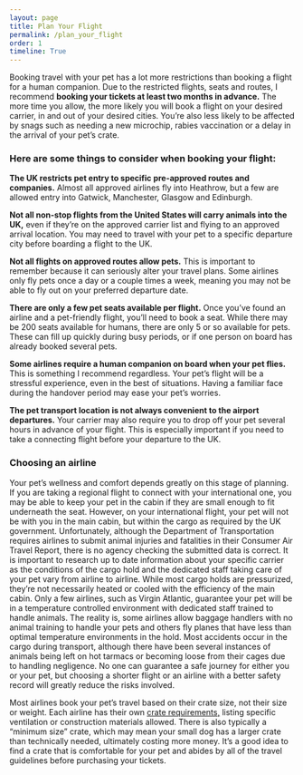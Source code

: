 ```yaml
---
layout: page
title: Plan Your Flight
permalink: /plan_your_flight
order: 1
timeline: True
---
```

Booking travel with your pet has a lot more restrictions than booking a flight for a human companion.  Due to the restricted flights, seats and routes, I recommend <b>booking your tickets at least two months in advance.</b>  The more time you allow, the more likely you will book a flight on your desired carrier, in and out of your desired cities.  You’re also less likely to be affected by snags such as needing a new microchip, rabies vaccination or a delay in the arrival of your pet’s crate.

<h3>Here are some things to consider when booking your flight:</h3>

<b>The UK restricts pet entry to specific pre-approved routes and companies.</b>  Almost all approved airlines fly into Heathrow, but a few are allowed entry into Gatwick, Manchester, Glasgow and Edinburgh.  

<b>Not all non-stop flights from the United States will carry animals into the UK,</b> even if they’re on the approved carrier list and flying to an approved arrival location.  You may need to travel with your pet to a specific departure city before boarding a flight to the UK.  

<b>Not all flights on approved routes allow pets.</b>  This is important to remember because it can seriously alter your travel plans.  Some airlines only fly pets once a day or a couple times a week, meaning you may not be able to fly out on your preferred departure date.

<b>There are only a few pet seats available per flight.</b>  Once you’ve found an airline and a pet-friendly flight, you’ll need to book a seat.  While there may be 200 seats available for humans, there are only 5 or so available for pets.  These can fill up quickly during busy periods, or if one person on board has already booked several pets.
  
<b>Some airlines require a human companion on board when your pet flies.</b>  This is something I recommend regardless.  Your pet’s flight will be a stressful experience, even in the best of situations.  Having a familiar face during the handover period may ease your pet’s worries.

<b>The pet transport location is not always convenient to the airport departures.</b>  Your carrier may also require you to drop off your pet several hours in advance of your flight.  This is especially important if you need to take a connecting flight before your departure to the UK.  

<h3>Choosing an airline</h3>

Your pet’s wellness and comfort depends greatly on this stage of planning.  If you are taking a regional flight to connect with your international one, you may be able to keep your pet in the cabin if they are small enough to fit underneath the seat.  However, on your international flight, your pet will not be with you in the main cabin, but within the cargo as required by the UK government.  Unfortunately, although the Department of Transportation requires airlines to submit animal injuries and fatalities in their Consumer Air Travel Report, there is no agency checking the submitted data is correct.  It is important to research up to date information about your specific carrier as the conditions of the cargo hold and the dedicated staff taking care of your pet vary from airline to airline.  While most cargo holds are pressurized, they’re not necessarily heated or cooled with the efficiency of the main cabin.  Only a few airlines, such as Virgin Atlantic, guarantee your pet will be in a temperature controlled environment with dedicated staff trained to handle animals.  The reality is, some airlines allow baggage handlers with no animal training to handle your pets and others fly planes that have less than optimal temperature environments in the hold.  Most accidents occur in the cargo during transport, although there have been several instances of animals being left on hot tarmacs or becoming loose from their cages due to handling negligence.  No one can guarantee a safe journey for either you or your pet, but choosing a shorter flight or an airline with a better safety record will greatly reduce the risks involved.

Most airlines book your pet’s travel based on their crate size, not their size or weight.  Each airline has their own <a href="/crates">crate requirements,</a> listing specific ventilation or construction materials allowed.  There is also typically a “minimum size” crate, which may mean your small dog has a larger crate than technically needed, ultimately costing more money.  It’s a good idea to find a crate that is comfortable for your pet and abides by all of the travel guidelines before purchasing your tickets.
